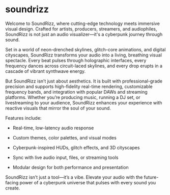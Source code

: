 # soundrizz

Welcome to SoundRizz, where cutting-edge technology meets immersive visual design. Crafted for artists, producers, streamers, and audiophiles, SoundRizz is not just an audio visualizer—it's a cyberpunk journey through sound.

Set in a world of neon-drenched skylines, glitch-core animations, and digital cityscapes, SoundRizz transforms your audio into a living, breathing visual spectacle. Every beat pulses through holographic interfaces, every frequency dances across circuit-laced skylines, and every drop erupts in a cascade of vibrant synthwave energy.

But SoundRizz isn’t just about aesthetics. It is built with professional-grade precision and supports high-fidelity real-time rendering, customizable frequency bands, and integration with popular DAWs and streaming platforms. Whether you’re producing music, running a DJ set, or livestreaming to your audience, SoundRizz enhances your experience with reactive visuals that mirror the soul of your sound.

Features include:

- Real-time, low-latency audio response

- Custom themes, color palettes, and visual modes

- Cyberpunk-inspired HUDs, glitch effects, and 3D cityscapes

- Sync with live audio input, files, or streaming tools

- Modular design for both performance and presentation

SoundRizz isn’t just a tool—it’s a vibe. Elevate your audio with the future-facing power of a cyberpunk universe that pulses with every sound you create.
